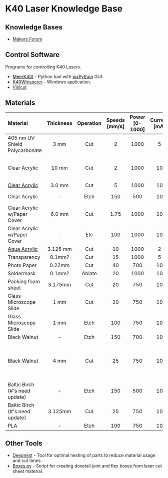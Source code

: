 # K40 Laser Knowledge Base

## Knowledge Bases

* [Makers Forum](https://forum.makerforums.info/t/new-to-k40-start-here/79751)

## Control Software

Programs for controlling K40 Lasers.

* [MeerK40t](https://github.com/meerk40t/meerk40t/wiki) - Python tool with [wxPython](https://www.wxpython.org/) GUI.
* [K40Whisperer](https://www.scorchworks.com/K40whisperer/k40whisperer.html) - Windows application.
* [Visicut](https://visicut.org/)

## Materials

| Material | Thickness | Operation | Speeds [mm/s] | Power [0-1000] | Current [mA] | Passes | Kerf [mm] | Notes |
| :--- | :---: | :---: | :---: | :---: | :---: | :---: | :---: |:--- |
| 405 nm UV Shield Polycarbonate | 3 mm   | Cut    |   2 | 1000 |   5  | 1 | | |
| Clear Acrylic                  | 10 mm  | Cut    |   2 | 1000 | 10   | 6 | 0.35 | 2.5 mm per pass |
| [Clear Acrylic](https://www.amazon.com/dp/B0BYSBDTWL?th=1) |  3.0 mm | Cut   | 5 |  1000 | 10 | 1 | 0.075 | | 
| Clear Acrylic                  |  -     | Etch   | 150  |   500 | 10   | 1 | | Air assist| 
| Clear Acrylic w/Paper Cover    |  6.0 mm | Cut   | 1.75 |  1000 | 10 | 1 | 0.075 | | 
| Clear Acrylic w/Paper Cover    |  -      | Etc   | 100  |  1000 | 10   | 1 | | Air assist| 
| [Aqua Acrylic](https://www.amazon.com/dp/B0D7CBBSMN?th=1) |  3.125 mm | Cut   | 10 |  1000 | 2   | 0.1 | ? | | 
| Transparency                   | 0.1mm? | Cut    |  15 | 1000 |  5   | 1 | | |
| Photo Paper                    | 0.22mm | Cut    |  40 |  700 | 10   | 1 | 0.05 | |
| Soldermask                     | 0.1mm? | Ablate |  20 | 1000 | 10   | 1 | | |
| Packing foam sheet             | 3.175mm| Cut    |  20 |  750 | 10   | 2 | | |
| Glass Microscope Slide         | 1 mm   | Cut    |  20 |  750 | 10   | 1 | | |
| Glass Microscope Slide         | 1 mm   | Etch   | 100 |  750 | 10   | 1 | | |
| Black Walnut                   |  -     | Etch   | 150 |  700 | 10   | 1 | | |
| Black Walnut                   | 4 mm   | Cut    |  25 |  750 | 10   | 6 | 0.12 | 0.75 mm per pass. No flames. |
| Baltic Birch (#'s need update) |  -     | Etch   | 150 |  500 | 10   | 1 | | |
| Baltic Birch (#'s need update) | 3.125mm| Cut    |  25 |  750 | 10   | 6| 0.05 | No flames. |
| PLA                            |  -     | Etch   | 100 |  750 | 10   | 1 | | |

## Other Tools

* [Deepnest](https://deepnest.io/) - Tool for optimal nesting of parts to reduce material usage and cut times.
* [Boxes.py](https://boxes.hackerspace-bamberg.de/) - Script for creating dovetail joint and flex boxes from laser cut sheet material. 
 
